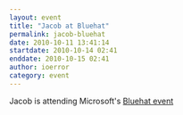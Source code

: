 ```yaml
---
layout: event
title: "Jacob at Bluehat"
permalink: jacob-bluehat
date: 2010-10-11 13:41:14
startdate: 2010-10-14 02:41
enddate: 2010-10-15 02:41
author: ioerror
category: event
---
```


Jacob is attending Microsoft's [Bluehat event](http://technet.microsoft.com/en-us/security/cc261637.aspx)
